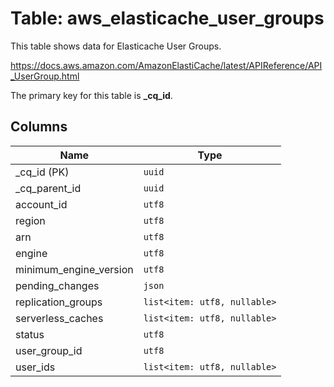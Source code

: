 # Table: aws_elasticache_user_groups

This table shows data for Elasticache User Groups.

https://docs.aws.amazon.com/AmazonElastiCache/latest/APIReference/API_UserGroup.html

The primary key for this table is **_cq_id**.

## Columns

| Name          | Type          |
| ------------- | ------------- |
|_cq_id (PK)|`uuid`|
|_cq_parent_id|`uuid`|
|account_id|`utf8`|
|region|`utf8`|
|arn|`utf8`|
|engine|`utf8`|
|minimum_engine_version|`utf8`|
|pending_changes|`json`|
|replication_groups|`list<item: utf8, nullable>`|
|serverless_caches|`list<item: utf8, nullable>`|
|status|`utf8`|
|user_group_id|`utf8`|
|user_ids|`list<item: utf8, nullable>`|